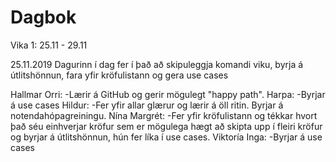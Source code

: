 # Dagbok

Vika 1: 25.11 - 29.11

25.11.2019
Dagurinn í dag fer í það að skipuleggja komandi viku, byrja á útlitshönnun, fara yfir kröfulistann og gera use cases

Hallmar Orri:
  -Lærir á GitHub og gerir mögulegt "happy path". 
Harpa:
  -Byrjar á use cases
Hildur:
  -Fer yfir allar glærur og lærir á öll ritin. Byrjar á notendahópagreiningu.
Nína Margrét:
  -Fer yfir kröfulistann og tékkar hvort það séu einhverjar kröfur sem er mögulega hægt að skipta upp í fleiri kröfur og byrjar á útlitshönnun, hún fer líka í use cases.
Viktoría Inga:
  -Byrjar á use cases
